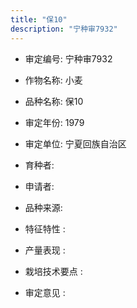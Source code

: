 ```yaml
---
title: "保10"
description: "宁种审7932"
---
```

* 审定编号:  宁种审7932

*  作物名称:  小麦

*  品种名称:  保10

*  审定年份:  1979

*  审定单位:  宁夏回族自治区

* 育种者:  

*  申请者:  

*  品种来源:   

*  特征特性 : 

 
*  产量表现 : 


*  栽培技术要点 : 


*  审定意见 : 

